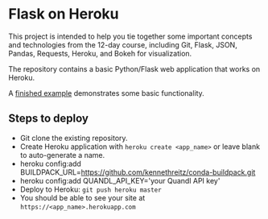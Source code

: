 # Flask on Heroku

This project is intended to help you tie together some important concepts and
technologies from the 12-day course, including Git, Flask, JSON, Pandas,
Requests, Heroku, and Bokeh for visualization.

The repository contains a basic Python/Flask web application that works on Heroku.

A [finished example](http://di-flask-demo.herokuapp.com/) demonstrates some basic functionality.

## Steps to deploy
- Git clone the existing repository.
- Create Heroku application with `heroku create <app_name>` or leave blank to
  auto-generate a name.
- heroku config:add BUILDPACK_URL=https://github.com/kennethreitz/conda-buildpack.git
- heroku config:add QUANDL_API_KEY='your Quandl API key'
- Deploy to Heroku: `git push heroku master`
- You should be able to see your site at `https://<app_name>.herokuapp.com`
